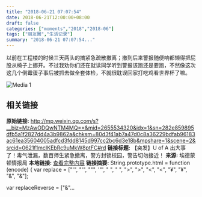 ```yaml
---
title: "2018-06-21 07:07:54"
date: 2018-06-21T12:00:00+08:00
draft: false
categories: ["moments","2018","2018-06"]
tags: ["朋友圈","生活记录"]
summary: "2018-06-21 07:07:54..."
---
```


以前在工程楼的时候三天两头的搞紧急疏散撤离；撤到后来警报随便响都懒得把屁股从椅子上挪开。不过我劝你们还在就读同学听到警报该跑还是要跑，不然像这次这几个倒霉蛋子事后被抓去做全套体检，不就很耽误回家打吃鸡看世界杯了嘛。

![Media 1](/Moments/photos/2018-06-21/201806210707540.jpg)

## 相关链接

**原始链接:** http://mp.weixin.qq.com/s?__biz=MzAwODQwNTM4MQ==&mid=2655534320&idx=1&sn=282e859895dfb5a1f2827dd4a3b9862a&chksm=80d3f41ab7a47d0c8a36229bdfab96183ac61ea35604005adfcd3fdd8145d997cc2bc6d3e18b&mpshare=1&scene=2&srcid=0621f1mcIKEbRc9uMkW8ptFC#rd
**链接标题:** 【突发】U of A 出大事了！毒气泄漏，数百师生紧急撤离，警方封锁校园，警告切勿接近！
**来源:** 埃德蒙顿情报局
**本地链接:** [查看完整内容](/link_content/2018/06/2018-06-21-2/link_content/)
**链接摘要:** String.prototype.html = function (encode) {
  var replace = ["&#39;", "'", "&quot;", '"', "&nbsp;", " ", "&gt;", ">", "&lt;", "<", "&yen;", "¥", "&amp;", "&"];
 
 
 
 
 
  
  var replaceReverse = ["&"...

